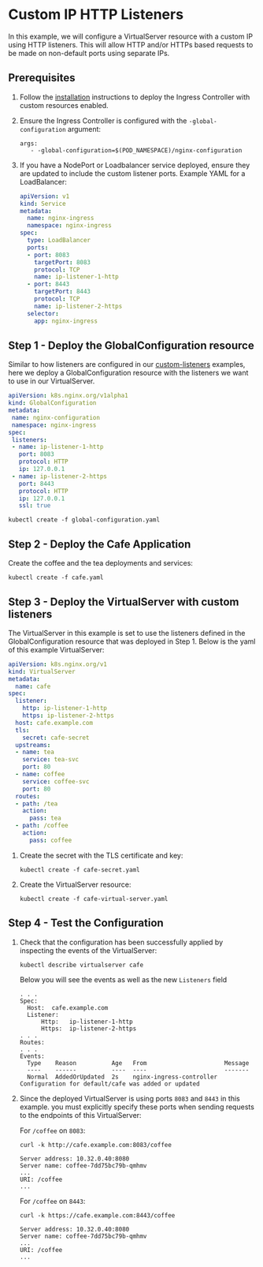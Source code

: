 # Custom IP HTTP Listeners

In this example, we will configure a VirtualServer resource with a custom IP using HTTP listeners.
This will allow HTTP and/or HTTPs based requests to be made on non-default ports using separate IPs.

## Prerequisites

1. Follow the [installation](https://docs.nginx.com/nginx-ingress-controller/installation/installation-with-manifests/)
   instructions to deploy the Ingress Controller with custom resources enabled.
2. Ensure the Ingress Controller is configured with the `-global-configuration` argument:

   ```console
   args:
      - -global-configuration=$(POD_NAMESPACE)/nginx-configuration
   ```

3. If you have a NodePort or Loadbalancer service deployed, ensure they are updated to include the custom listener ports.
Example YAML for a LoadBalancer:

   ```yaml
   apiVersion: v1
   kind: Service
   metadata:
     name: nginx-ingress
     namespace: nginx-ingress
   spec:
     type: LoadBalancer
     ports:
     - port: 8083
       targetPort: 8083
       protocol: TCP
       name: ip-listener-1-http
     - port: 8443
       targetPort: 8443
       protocol: TCP
       name: ip-listener-2-https
     selector:
       app: nginx-ingress
   ```

## Step 1 - Deploy the GlobalConfiguration resource

Similar to how listeners are configured in our [custom-listeners](../../custom-resource/custom-listeners) examples,
here we deploy a GlobalConfiguration resource with the listeners we want to use in our VirtualServer.

   ```yaml
  apiVersion: k8s.nginx.org/v1alpha1
  kind: GlobalConfiguration
  metadata:
    name: nginx-configuration
    namespace: nginx-ingress
  spec:
    listeners:
    - name: ip-listener-1-http
      port: 8083
      protocol: HTTP
      ip: 127.0.0.1
    - name: ip-listener-2-https
      port: 8443
      protocol: HTTP
      ip: 127.0.0.1
      ssl: true
   ```

   ```console
   kubectl create -f global-configuration.yaml
   ```

## Step 2 - Deploy the Cafe Application

Create the coffee and the tea deployments and services:

   ```console
   kubectl create -f cafe.yaml
   ```

## Step 3 - Deploy the VirtualServer with custom listeners

The VirtualServer in this example is set to use the listeners defined in the GlobalConfiguration resource
that was deployed in Step 1. Below is the yaml of this example VirtualServer:

   ```yaml
   apiVersion: k8s.nginx.org/v1
   kind: VirtualServer
   metadata:
     name: cafe
   spec:
     listener:
       http: ip-listener-1-http
       https: ip-listener-2-https
     host: cafe.example.com
     tls:
       secret: cafe-secret
     upstreams:
     - name: tea
       service: tea-svc
       port: 80
     - name: coffee
       service: coffee-svc
       port: 80
     routes:
     - path: /tea
       action:
         pass: tea
     - path: /coffee
       action:
         pass: coffee
   ```

1. Create the secret with the TLS certificate and key:

    ```console
    kubectl create -f cafe-secret.yaml
    ```

2. Create the VirtualServer resource:

    ```console
    kubectl create -f cafe-virtual-server.yaml
    ```

## Step 4 - Test the Configuration

1. Check that the configuration has been successfully applied by inspecting the events of the VirtualServer:

    ```console
    kubectl describe virtualserver cafe
    ```

   Below you will see the events as well as the new `Listeners` field

    ```console
   . . .
   Spec:
      Host:  cafe.example.com
      Listener:
          Http:   ip-listener-1-http
          Https:  ip-listener-2-https
   . . .
   Routes:
    . . .
    Events:
      Type    Reason          Age   From                      Message
      ----    ------          ----  ----                      -------
      Normal  AddedOrUpdated  2s    nginx-ingress-controller  Configuration for default/cafe was added or updated
    ```

2. Since the deployed VirtualServer is using ports `8083` and `8443` in this example. you must explicitly specify these ports
when sending requests to the endpoints of this VirtualServer:

   For `/coffee` on `8083`:

    ```console
    curl -k http://cafe.example.com:8083/coffee
    ```

    ```text
    Server address: 10.32.0.40:8080
    Server name: coffee-7dd75bc79b-qmhmv
    ...
    URI: /coffee
    ...
    ```

   For `/coffee` on `8443`:

    ```console
    curl -k https://cafe.example.com:8443/coffee
    ```

    ```text
    Server address: 10.32.0.40:8080
    Server name: coffee-7dd75bc79b-qmhmv
    ...
    URI: /coffee
    ...
    ```
